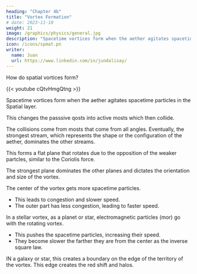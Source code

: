 ```yaml
---
heading: "Chapter 4b"
title: "Vortex Formation"
# date: 2023-11-10
weight: 21
image: /graphics/physics/general.jpg
description: "Spacetime vortices form when the aether agitates spacetime particles in the Spatial layer"
icon: /icons/spmat.pn
writer:
  name: Juan
  url: https://www.linkedin.com/in/jundalisay/
---
```




How do spatial vortices form? 

<!-- Material and Immaterial (Dark Matter) -->

{{< youtube cQtvHmgQtng >}}


Spacetime vortices form when the aether agitates spacetime particles in the Spatial layer.

This changes the passsive qosts into active mosts which then collide.

The collisions come from mosts that come from all angles. Eventually, the strongest stream, which represents the shape or the configuration of the aether, dominates the other streams. 

This forms a flat plane that rotates due to the opposition of the weaker partcles, similar to the Coriolis force. 

The strongest plane dominates the other planes and dictates the orientation and size of the vortex.

The center of the vortex gets more spacetime particles. 
- This leads to congestion and slower speed. 
- The outer part has less congestion, leading to faster speed. 

In a stellar vortex, as a planet or star, electromagnetic particles (mor) go with the rotating vortex. 
- This pushes the spacetime particles, increasing their speed.
- They become slower the farther they are from the center as the inverse square law.  

<!-- https://youtu.be/cQtvHmgQtng -->

IN a galaxy or star, this creates a boundary on the edge of the territory of the vortex. This edge creates the red shift and halos.  

